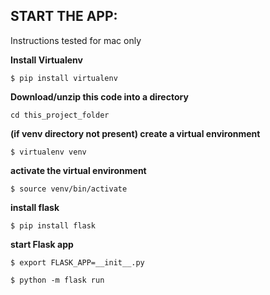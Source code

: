 ## START THE APP:

Instructions tested for mac only

**Install Virtualenv**

```
$ pip install virtualenv
```
**Download/unzip this code into a directory**

```
cd this_project_folder
```

**(if venv directory not present) create a virtual environment**

```
$ virtualenv venv
```

**activate the virtual environment**

```
$ source venv/bin/activate
```

**install flask**

```
$ pip install flask
```

**start Flask app**

```
$ export FLASK_APP=__init__.py

$ python -m flask run
```


